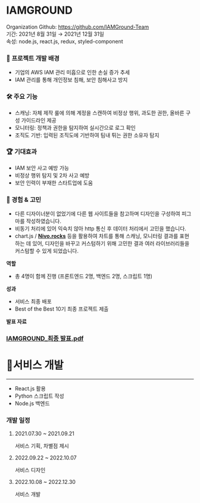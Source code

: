 # IAMGROUND

Organization Github: https://github.com/IAMGround-Team <br/>
기간: 2021년 8월 31일 → 2021년 12월 31일 <br/>
속성: node.js, react.js, redux, styled-component

### 🎨 **프로젝트 개발 배경**

- 기업의 AWS IAM 관리 미흡으로 인한 손실 증가 추세
- IAM 관리를 통해 개인정보 침해, 보안 침해사고 방지

### 🛠️ **주요 기능**

- 스캐닝: 자체 제작 룰에 의해 계정을 스캔하여 비정상 행위, 과도한 권한, 올바른 구성 가이드라인 제공
- 모니터링: 정책과 권한을 탐지하여 실시간으로 로그 확인
- 조직도 기반: 입력된 조직도에 기반하여 팀내 튀는 권한 소유자 탐지

### 🏆 **기대효과**

- IAM 보안 사고 예방 가능
- 비정상 행위 탐지 및 2차 사고 예방
- 보안 인력이 부재한 스타트업에 도움

### 🤔 경험 & 고민

- 다른 디자이너분이 없었기에 다른 웹 사이트들을 참고하며 디자인을 구성하여 피그마를 작성하였습니다.
- 비동기 처리에 있어 익숙치 않아 http 통신 후 데이터 처리에서 고민을 했습니다.
- chart.js / **[Nivo.rocks](http://Nivo.rocks)** 등을 활용하여 차트를 통해 스캐닝, 모니터링 결과를 표현하는 데 있어, 디자인을 바꾸고 커스텀하기 위해 고민한 결과 여러 라이브러리들을 커스텀할 수 있게 되었습니다.

**역할**

- 총 4명이 함께 진행 (프론트엔드 2명, 백엔드 2명, 스크립트 1명)

**성과**

- 서비스 최종 배포
- Best of the Best 10기 최종 프로젝트 제출

**발표 자료**
### [IAMGROUND_최종 발표.pdf](https://github.com/shunn2/iamground_front/files/9849958/IAMGROUND_.pdf)

# 📝서비스 개발

---

- React.js  활용
- Python 스크립트 작성
- Node.js 백엔드

### 개발 일정

1. 2021.07.30 ~ 2021.09.21
    
    서비스 기획, 차별점 제시
    
2. 2022.09.22 ~ 2022.10.07
    
    서비스 디자인
    
3. 2022.10.08 ~ 2022.12.30
    
    서비스 개발
